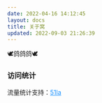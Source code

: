 ```yaml
---
date: 2022-04-16 14:12:45
layout: docs
title: 关于窝
updated: 2022-09-03 21:26:39
---
```

🕊️鸽鸽鸽🕊

### 访问统计

<div id="statistic">

<div class="content"></div>

<span style="font-size:14px">流量统计支持：<a style="color:#1690ff;" href="https://v6.51.la/">51la</a></span>

</div>



<!-- js -->

<script>

// 链接替换即可，不需要后面的参数

fetch('https://v6-widget.51.la/v6/JkxJmzzWDhbGjOFf/quote.js').then(res => res.text()).then((data) => {

```
let title = ['最近活跃访客', '今日人数', '今日访问', '昨日人数', '昨日访问', '本月访问', '总访问量']
```


```
let num = data.match(/(?<=<\/span><span>).*?(?=<\/span><\/p>)/g)
```


```
let order = [1, 3, 2, 4, 5] // 新增  可排序，如果需要隐藏则删除对应数字即可。
```


```
// 示例：[1, 3, 2, 4, 5] 显示 ['今日人数', '昨日人数', '今日访问', '昨日访问', '本月访问']，不显示 最近活跃访客(0) 和 总访问量(6)
```


```
for (let i = 0; i < order.length; i++) { document.querySelectorAll('#statistic .content')[0].innerHTML += '<div><span>' + title[order[i]] + '</span><span class="num">' + num[order[i]] + '</span></div>' }
```


});



// 老版本

// for (let i = 0; i < num.length; i++) {

//      // 自定义不显示哪个或者显示哪个，如下为不显示 最近活跃访客 和 总访问量

//     if (i == 0 || i == num.length - 1) continue;

//     s.innerHTML += '<div><span>' + title[i] + '</span><span class="num">' + num[i] + '</span></div>'

// }

// 

</script>
